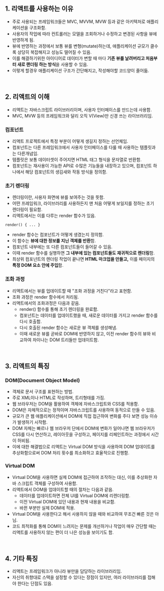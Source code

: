 ## 1. 리액트를 사용하는 이유
- 주로 사용되는 프레임워크들은 MVC, MVVM, MVW 등과 같은 아키텍처로 애플리케이션을 구조화함.
- 사용자의 작업에 따라 컨트롤러는 모델을 조회하거나 수정하고 변경된 사항을 뷰에 반영하게 됨.
- 뷰에 반영하는 과정에서 보통 뷰를 변형(mutate)하는데, 애플리케이션 규모가 클수록 상당히 복잡해지고 성능도 떨어질 수 있음.
- 이를 해결하기위한 아이디어로 데이터가 변할 때 마다 <b>기존 뷰를 날려버리고 처음부터 새로 랜더링 하는 방식</b>을 사용할 수 있음.
- 이렇게 할경우 애플리케이션 구조가 간단해지고, 작성해야할 코드양이 줄어듦.
<br>

## 2. 리액트의 이해
- 리액트는 자바스크립트 라이브러리이며, 사용자 인터페이스를 만드는데 사용함.
- MVC, MVW 등의 프레임워크와 달리 오직 V(View)만 신경 쓰는 라이브러리임.
### 컴포넌트
- 리액트 프로젝트에서 특정 부분이 어떻게 생길지 정하는 선언체임.
- 컴포넌트는 다른 프레임워크에서 사용자 인터페이스를 다룰 때 사용하는 템플릿과는 다른개념임.
- 템플릿은 보통 데이터셋이 주어지면 HTML 태그 형식을 문자열로 반환함.
- 컴포넌트는 재사용이 가능한 API로 수많은 기능들을 내장하고 있으며, 컴포넌트 하나에서 해당 컴포넌트의 생김새와 작동 방식을 정의함.
### 초기 렌더링
- 렌더링이란, 사용자 화면에  뷰를 보여주는 것을 뜻함.
- 어떤 프레임워크, 라이브러리를 사용하든지 맨 처음 어떻게 보일지를 정하는 초기 렌더링이 필요함.
- 리액트에서는 이를 다루는 render 함수가 있음.
```React
render() { ... }
```
- render 함수는 컴포넌트가 어떻게 생겼는지 정의함.
- 이 함수는 <b>뷰에 대한 정보를 지닌 객체를 반환</b>함.
- 컴포넌트 내부에는 또 다른 컴포넌트들이 들어갈 수 있음.
- 이때 render 함수를 실행하면 <b>그 내부에 있는 컴포넌트들도 재귀적으로 렌더링</b>함.
- 최상위 컴포넌트의 렌더링 작업이 끝나면 <b>HTML 마크업을 만들고,</b> 이를 페이지의 <b>특정 DOM 요소 안에 주입</b>함.
### 조화 과정
- 리액트에서는 뷰를 업데이트할 때 "조화 과정을 거친다"라고 표현함.
- 조화 과정은 render 함수에서 처리됨.
- 리액트에서의 조화과정은 다음과 같음.
  - render() 함수를 통해 초기 렌더링을 완료함.
  - 컴포넌트는 데이터를 업데이트했을 때, 새로운 데이터를 가지고 render 함수를 다시 호출함.
  - 다시 호출된 render 함수는 새로운 뷰 객체를 생성해냄.
  - 이때 새로운 뷰를 곧바로 DOM에 반영하지 않고, 이전 render 함수의 뷰와 비교하여 차이나는 DOM 트리들만 업데이트함.
<br>

## 3. 리액트의 특징
### DOM(Document Object Model)
- 객체로 문서 구조를 표현하는 방법.
- 주로 XML이나 HTML로 작성하며, 트리형태를 가짐.
- 웹 브라우저는 DOM을 활용하여 객체에 자바스크립트와 CSS를 적용함.
- DOM은 자체적으로는 정적이며 자바스크립트를 사용하여 동적으로 만들 수 있음.
- 규모가 큰 웹 애플리케이션에서 DOM에 직접 접근하여 변화를 주다 보면 성능 이슈가 발생하기 시작함.
- DOM 자체는 빠르나 웹 브라우저 단에서 DOM에 변화가 일어나면 웹 브라우저가 CSS를 다시 연산하고, 레이아웃을 구성하고, 페이지를 리페인트하는 과정에서 시간이 허비됨.
- 이에 대한 해결법으로 리액트는 Virtual DOM 방식을 사용하여 DOM 업데이트를 추상화함으로써 DOM 처리 횟수를 최소화하고 효율적으로 진행함.
### Virtual DOM
- Virtual DOM을 사용하면 실제 DOM에 접근하여 조작하는 대신, 이를 추상화한 자바 스크립트 객체를 구성하여 사용함.
- 리액트에서 DOM을 업데이트할 때의 절차는 다음과 같음.
  - 데이터를 업데이트하면 전체 UI를 Virtual DOM에 리렌더링함.
  - 이전 Virtual DOM에 있던 내용과 현재 내용을 비교함.
  - 바뀐 부분만 실제 DOM에 적용.
- Virtual DOM을 사용한다고 해서 사용하지 않을 때와 비교하여 무조건 빠른 것은 아님.
- 코드 최적화를 통해 DOM이 느려지는 문제를 개선하거나 작업이 매우 간단할 때는 리액트를 사용하지 않는 편이 더 나은 성능을 보이기도 함.
<br>

## 4. 기타 특징
- 리액트는 프레임워크가 아니라 뷰만을 담당하는 라이브러리임.
- 자신의 취향대로 스택을 설정할 수 있다는 장점이 있지만, 여러 라이브러리를 접해야 한다는 단점도 있음.

